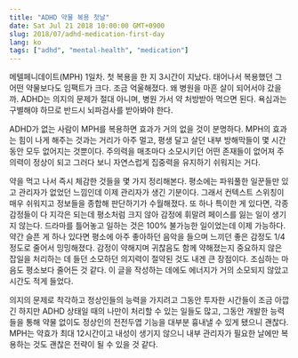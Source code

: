 ```yaml
---
title: "ADHD 약물 복용 첫날"
date: Sat Jul 21 2018 10:00:00 GMT+0900
slug: 2018/07/adhd-medication-first-day
lang: ko
tags: ["adhd", "mental-health", "medication"]
---
```


메텔페니데이트(MPH) 1일차. 첫 복용을 한 지 3시간이 지났다. 태어나서 복용했던 그 어떤 약물보다도 임팩트가 크다. 조금 억울해졌다. 왜 병원을 마흔 살이 되어서야 갔을까. ADHD는 의지의 문제가 절대 아니며, 병원 가서 약 처방받아 먹으면 된다. 욕심과는 구별해야 하므로 반드시 뇌파검사를 받아봐야 한다.

ADHD가 없는 사람이 MPH를 복용하면 효과가 거의 없을 것이 분명하다. MPH의 효과는 힘이 나게 해주는 것과는 거리가 아주 멀고, 평생 달고 살던 내부 방해막들이 몇 시간 동안 모두 없어지는 것뿐이다. 주의력을 매초마다 소모시키던 어떤 존재들이 없어져 주의력이 정상이 되고 그러다 보니 자연스럽게 집중력을 유지하기 쉬워지는 거다.

약을 먹고 나서 즉시 체감한 것들을 몇 가지 정리해본다. 평소에는 파워풀한 일꾼들만 있고 관리자가 없었던 느낌인데 이제 관리자가 생긴 기분이다. 그래서 컨텍스트 스위칭이 매우 쉬워지고 정보들을 종합해 판단하기가 수월해졌다. 또 하나 특이한 게 있다면, 각종 감정들이 다 지각은 되는데 평소처럼 크지 않아 감정에 휘말려 페이스를 잃는 일이 생기지 않는다. 드라마를 틀어놓고 일하는 것은 100% 불가능한 일이었는데 이제 가능하다. 약간 슬픈 게 하나 있다면 평소에 아주 좋아하던 음악을 들으며 느끼던 좋은 감정도 1/4 정도로 줄어서 밍밍해졌다. 감정이 약해지며 귀찮음도 함께 약해졌는지 중요하지 않은 잡일을 처리하는 데 들던 소모하던 의지력이 절약된 것도 내겐 큰 장점이다. 조심하는 마음도 평소보다 줄어든 것 같다. 이 글을 작성하는 데에도 에너지가 거의 소모되지 않았고 시간도 적게 들었다.

의지의 문제로 착각하고 정상인들의 능력을 가지려고 그동안 투자한 시간들이 조금 아깝긴 하지만 ADHD 상태일 때의 나만이 처리할 수 있는 일들도 많고, 그동안 개발한 능력들을 통해 약물 없이도 정상인의 전전두엽 기능을 대부분 흉내낼 수 있게 됐으니 괜찮다. MPH는 약효가 최대 12시간이고 내성이 생기지 않으니 내부 관리자가 필요한 날에만 복용하는 것도 괜찮은 전략이 될 수 있을 것 같다.
